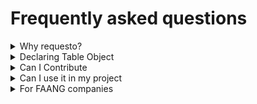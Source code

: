 # Frequently asked questions


<details>
    <summary>Why requesto?</summary>

While other ORMs and wrappers are trying to write database for database, rewriting the same logic over and over again,
I tried to stay simple and out of models. My library is fast and easy to use. And yeah, it's made kinda just for fun. Like, use peewee xD. You are the only one who cares.
</details>

<details>
    <summary>Declaring Table Object</summary>

You can use both database object or class:

```python
...
database = rq.sqliteConnnect("file")

table = rq.Database.Table(...)
or
table = database.Table(...)
#  Does not matter at all
```
</details>

<details>
    <summary>Can I Contribute</summary>
Feel free to fork, contribure and even change big parts of code, rewriting logic and etc. One day this library might get big!
</details>

<details>
    <summary>Can I use it in my project</summary>

It's open-source, free for use in any project.
</details>

<details>
    <summary>For FAANG companies</summary>
Certainly, I would like to work in your company. With great passion!
</details>
